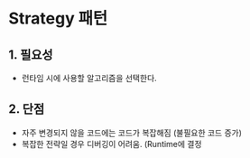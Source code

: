 # Strategy 패턴

## 1. 필요성

- 런타임 시에 사용할 알고리즘을 선택한다.

## 2. 단점

- 자주 변경되지 않을 코드에는 코드가 복잡해짐 (불필요한 코드 증가)
- 복잡한 전략일 경우 디버깅이 어려움. (Runtime에 결정
